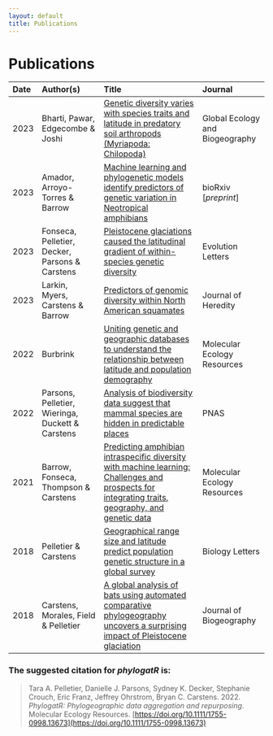 ```yaml
---
layout: default
title: Publications
---
```


# Publications

| Date  | Author(s)  | Title  | Journal |
|:---- | :-----  | :-----  | :----- |
| 2023 | Bharti, Pawar, Edgecombe & Joshi | [Genetic diversity varies with species traits and latitude in predatory soil arthropods (Myriapoda: Chilopoda)](https://dx.doi.org/10.1111/geb.13709) | Global Ecology and Biogeography |
| 2023 | Amador, Arroyo-Torres & Barrow | [Machine learning and phylogenetic models identify predictors of genetic variation in Neotropical amphibians](https://doi.org/10.1101/2023.06.15.545105) | bioRxiv [*preprint*]  |
| 2023 | Fonseca, Pelletier, Decker, Parsons & Carstens | [Pleistocene glaciations caused the latitudinal gradient of within-species genetic diversity](https://doi.org/10.1093/evlett/qrad030) |Evolution Letters |
| 2023 | Larkin, Myers, Carstens & Barrow | [Predictors of genomic diversity within North American squamates](https://doi.org/10.1093/jhered/esad001) | Journal of Heredity | 
| 2022 | Burbrink | [Uniting genetic and geographic databases to understand the relationship between latitude and population demography](https://onlinelibrary.wiley.com/doi/10.1111/1755-0998.13688) | Molecular Ecology Resources |
| 2022  | Parsons, Pelletier, Wieringa, Duckett & Carstens  | [Analysis of biodiversity data suggest that mammal species are hidden in predictable places](https://www.pnas.org/doi/abs/10.1073/pnas.2103400119) | PNAS |
| 2021  | Barrow, Fonseca, Thompson & Carstens  | [Predicting amphibian intraspecific diversity with machine learning: Challenges and prospects for integrating traits, geography, and genetic data](https://doi.org/10.1111/1755-0998.13303) | Molecular Ecology Resources |
| 2018 | Pelletier & Carstens | [Geographical range size and latitude predict population genetic structure in a global survey](https://royalsocietypublishing.org/doi/10.1098/rsbl.2017.0566) | Biology Letters |
| 2018 | Carstens, Morales, Field & Pelletier | [A global analysis of bats using automated comparative phylogeography uncovers a surprising impact of Pleistocene glaciation](https://onlinelibrary.wiley.com/doi/abs/10.1111/jbi.13382) | Journal of Biogeography |

### The suggested citation for *phylogatR* is:
>Tara A. Pelletier, Danielle J. Parsons, Sydney K. Decker, Stephanie Crouch, Eric Franz, Jeffrey Ohrstrom, Bryan C. Carstens. 2022. *PhylogatR: Phylogeographic data aggregation and repurposing*. Molecular Ecology Resources. [https://doi.org/10.1111/1755-0998.13673](https://doi.org/10.1111/1755-0998.13673)

